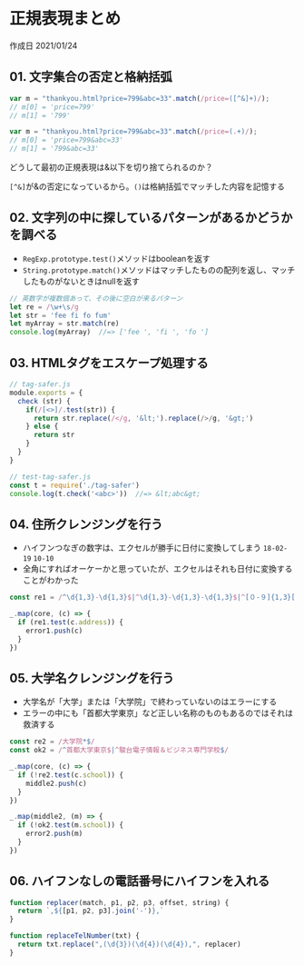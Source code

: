# 正規表現まとめ

作成日 2021/01/24

## 01. 文字集合の否定と格納括弧

```javascript
var m = "thankyou.html?price=799&abc=33".match(/price=([^&]+)/);
// m[0] = 'price=799'
// m[1] = '799'

var m = "thankyou.html?price=799&abc=33".match(/price=(.+)/);
// m[0] = 'price=799&abc=33'
// m[1] = '799&abc=33'
```

どうして最初の正規表現は&以下を切り捨てられるのか？

`[^&]`が&の否定になっているから。`()`は格納括弧でマッチした内容を記憶する

## 02. 文字列の中に探しているパターンがあるかどうかを調べる

- `RegExp.prototype.test()`メソッドはbooleanを返す
- `String.prototype.match()`メソッドはマッチしたものの配列を返し、マッチしたものがないときはnullを返す

```javascript
// 英数字が複数個あって、その後に空白が来るパターン
let re = /\w+\s/g
let str = 'fee fi fo fum'
let myArray = str.match(re)
console.log(myArray)  //=> ['fee ', 'fi ', 'fo ']
```

## 03. HTMLタグをエスケープ処理する

```javascript
// tag-safer.js
module.exports = {
  check (str) {
    if(/[<>]/.test(str)) {
      return str.replace(/</g, '&lt;').replace(/>/g, '&gt;')
    } else {
      return str
    }
  }
}

// test-tag-safer.js
const t = require('./tag-safer')
console.log(t.check('<abc>'))  //=> &lt;abc&gt;
```

## 04. 住所クレンジングを行う

- ハイフンつなぎの数字は、エクセルが勝手に日付に変換してしまう `18-02-19` `10-10`
- 全角にすればオーケーかと思っていたが、エクセルはそれも日付に変換することがわかった

```javascript
const re1 = /^\d{1,3}-\d{1,3}$|^\d{1,3}-\d{1,3}-\d{1,3}$|^[０-９]{1,3}[ー－―‐][０-９]{1,3}$|^[０-９]{1,3}[ー－―‐][０-９]{1,3}[ー－―‐][０-９]{1,3}$/

_.map(core, (c) => {
  if (re1.test(c.address)) {
    error1.push(c)
  }
})
```

## 05. 大学名クレンジングを行う

- 大学名が「大学」または「大学院」で終わっていないのはエラーにする
- エラーの中にも「首都大学東京」など正しい名称のものもあるのではそれは救済する

```javascript
const re2 = /大学院*$/
const ok2 = /^首都大学東京$|^駿台電子情報＆ビジネス専門学校$/

_.map(core, (c) => {
  if (!re2.test(c.school)) {
    middle2.push(c)
  }
})

_.map(middle2, (m) => {
  if (!ok2.test(m.school)) {
    error2.push(m)
  }
})
```

## 06. ハイフンなしの電話番号にハイフンを入れる

```javascript
function replacer(match, p1, p2, p3, offset, string) {
  return `,${[p1, p2, p3].join('-')},`
}

function replaceTelNumber(txt) {
  return txt.replace(",(\d{3})(\d{4})(\d{4}),", replacer)
}
```
